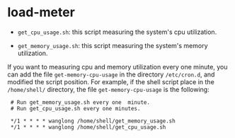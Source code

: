 load-meter
==========


* `get_cpu_usage.sh`: this script measuring the system's cpu utilization.

* `get_memory_usage.sh`: this script measuring the system's memory utilization.

If you want to measuring cpu and memory utilization every one minute, you can
add the file `get-memory-cpu-usage` in the directory `/etc/cron.d`, and
modified the script position. For example, if the shell script place in the 
`/home/shell/` directory, the file `get-memory-cpu-usage` is the following:
 
     # Run get_memory_usage.sh every one  minute.
     # Run get_cpu_usage.sh every one minutes.
     
     */1 * * * * wanglong /home/shell/get_memory_usage.sh
     */1 * * * * wanglong /home/shell/get_cpu_usage.sh
